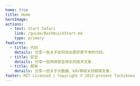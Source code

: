 ```yaml
---
home: true
title: Home
heroImage: 
actions:
  - text: Start Safari 
    link: /guide/BashQuickStart.md
    type: primary
features:
  - title: 代码
    details: 分享一些关于如何写出更好更干净的代码.
  - title: 安全
    details: 分享一些网络安全相关的技术文章.
  - title: 框架
    details: 分享一些关于大数据、k8s等相关的框架文章.
footer: MIT Licensed | Copyright © 2022-present Tachikoma
---
```

